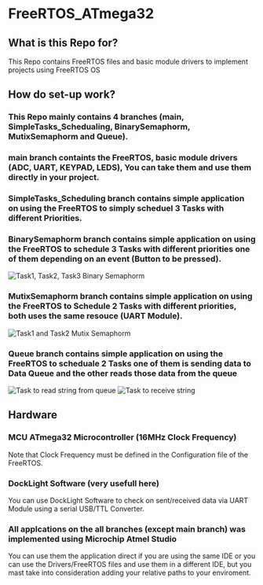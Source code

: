 # FreeRTOS_ATmega32

## What is this Repo for?

This Repo contains FreeRTOS files and basic module drivers to implement projects using FreeRTOS OS 

## How do set-up work? 

### This Repo mainly contains 4 branches (main, SimpleTasks_Schedualing, BinarySemaphorm, MutixSemaphorm and Queue). 

### main                    branch containts the FreeRTOS, basic module drivers (ADC, UART, KEYPAD, LEDS), You can take them and use them directly in your project. 

### SimpleTasks_Scheduling   branch contains simple application on using the FreeRTOS to simply scheduel 3 Tasks with different Priorities.

### BinarySemaphorm          branch contains simple application on using the FreeRTOS to schedule 3 Tasks with different priorities one of them depending on an event (Button to be                                       pressed). 
![Task1, Task2, Task3 Binary Semaphorm](https://github.com/SeifAhmed25/FreeRTOS_ATmega32/assets/64741466/1fe3cc52-9eb0-4cac-a87c-75299a153163)

### MutixSemaphorm           branch contains simple application on using the FreeRTOS to Schedule 2 Tasks with different priorities, both uses the same resouce (UART Module). 
![Task1 and Task2 Mutix Semaphorm](https://github.com/SeifAhmed25/FreeRTOS_ATmega32/assets/64741466/df843675-3783-4ee8-83b5-aa8008e6f08f)

### Queue                    branch contains simple application on using the FreeRTOS to scheduale 2 Tasks one of them is sending data to Data Queue and the other reads those data from                                the queue
![Task to read string from queue](https://github.com/SeifAhmed25/FreeRTOS_ATmega32/assets/64741466/50456258-fbb2-4e44-b01d-26ca1ef8e27d)
![Task to receive string ](https://github.com/SeifAhmed25/FreeRTOS_ATmega32/assets/64741466/e3dfe132-3cc6-4618-ac7f-9711c9008db0)

## Hardware 

### MCU ATmega32 Microcontroller (16MHz Clock Frequency)

Note that Clock Frequency must be defined in the Configuration file of the FreeRTOS. 

### DockLight Software (very usefull here) 

You can use DockLight Software to check on sent/received data via UART Module using a serial USB/TTL Converter. 

### All applcations on the all branches (except main branch) was implemented using Microchip Atmel Studio 

You can use them the application direct if you are using the same IDE or you can use the Drivers/FreeRTOS files and use them in a different IDE, but you mast take into consideration adding your relative paths to your enviroment. 

